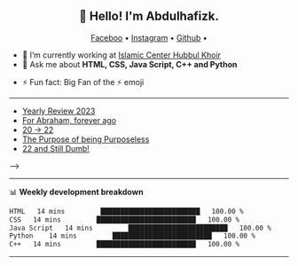 <h2 align="center">👋 Hello! I'm Abdulhafizk.</h2>
<p align="center">
  <a href="https://blog.athulcyriac.in">Faceboo</a> •
  <a href="https://twitter.com/athulcajay">Instagram</a> •
  <a href="https://twitter.com/athulcajay">Github</a> •
  <!-- <a href="https://twitter.com/athulcajay"></a> -->
</p>

- 🔭 I’m currently working at [Islamic Center Hubbul Khoir](https://hubbulkhoir.sch.id/)
- 💬 Ask me about **HTML, CSS, Java Script, C++ and Python**
<!-- - 📫 How to reach me: [@athulcajay](https://twitter.com/athulcajay) on Twitter -->
- ⚡ Fun fact: Big Fan of the :zap: emoji

---

<!-- **📝 Latest Blog Posts**

<!-- BLOG-POST-LIST:START -->

- [Yearly Review 2023](https://blog.athulcyriac.in/blog/2023/)
- [For Abraham, forever ago](https://blog.athulcyriac.in/blog/abraham/)
- [20 → 22](https://blog.athulcyriac.in/blog/20-and-22/)
- [The Purpose of being Purposeless](https://blog.athulcyriac.in/blog/purpose/)
- [22 and Still Dumb!](https://blog.athulcyriac.in/blog/2022/)
<!-- BLOG-POST-LIST:END --> -->

---

📊 **Weekly development breakdown**

<!--START_SECTION:waka-->

```txt
HTML   14 mins         █████████████████████████   100.00 %
CSS   14 mins         █████████████████████████   100.00 %
Java Script   14 mins         █████████████████████████   100.00 %
Python    14 mins         █████████████████████████   100.00 %
C++   14 mins         █████████████████████████   100.00 %
```

<!--END_SECTION:waka-->

---
